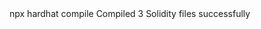 <div id="termynal" data-termynal>
    <span data-ty="input">npx hardhat compile</span>
    <span data-ty>Compiled 3 Solidity files successfully</span>
    <span data-ty="input"> </span>
</div>